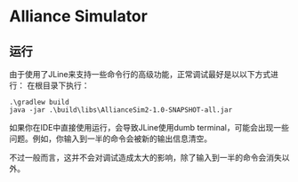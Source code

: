 # Alliance Simulator
## 运行
由于使用了JLine来支持一些命令行的高级功能，正常调试最好是以以下方式进行：
在根目录下执行：
```
.\gradlew build
java -jar .\build\libs\AllianceSim2-1.0-SNAPSHOT-all.jar
```

如果你在IDE中直接使用运行，会导致JLine使用dumb terminal，可能会出现一些问题。例如，你输入到一半的命令会被新的输出信息清空。

不过一般而言，这并不会对调试造成太大的影响，除了输入到一半的命令会消失以外。
